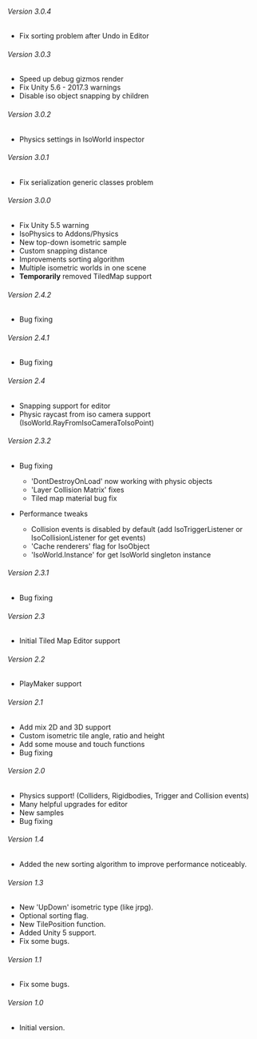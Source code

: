 ###### Version 3.0.4

* Fix sorting problem after Undo in Editor

###### Version 3.0.3

* Speed up debug gizmos render
* Fix Unity 5.6 - 2017.3 warnings
* Disable iso object snapping by children

###### Version 3.0.2

* Physics settings in IsoWorld inspector

###### Version 3.0.1

* Fix serialization generic classes problem

###### Version 3.0.0

* Fix Unity 5.5 warning
* IsoPhysics to Addons/Physics
* New top-down isometric sample
* Custom snapping distance
* Improvements sorting algorithm
* Multiple isometric worlds in one scene
* **Temporarily** removed TiledMap support

###### Version 2.4.2

* Bug fixing

###### Version 2.4.1

* Bug fixing

###### Version 2.4

* Snapping support for editor
* Physic raycast from iso camera support (IsoWorld.RayFromIsoCameraToIsoPoint)

###### Version 2.3.2

* Bug fixing
  - 'DontDestroyOnLoad' now working with physic objects
  - 'Layer Collision Matrix' fixes
  - Tiled map material bug fix

* Performance tweaks
  - Collision events is disabled by default (add IsoTriggerListener or IsoCollisionListener for get events)
  - 'Cache renderers' flag for IsoObject
  - 'IsoWorld.Instance' for get IsoWorld singleton instance

###### Version 2.3.1

* Bug fixing

###### Version 2.3

* Initial Tiled Map Editor support

###### Version 2.2

* PlayMaker support

###### Version 2.1

* Add mix 2D and 3D support
* Custom isometric tile angle, ratio and height
* Add some mouse and touch functions
* Bug fixing

###### Version 2.0

* Physics support! (Colliders, Rigidbodies, Trigger and Collision events)
* Many helpful upgrades for editor
* New samples
* Bug fixing

###### Version 1.4

* Added the new sorting algorithm to improve performance noticeably.

###### Version 1.3

* New 'UpDown' isometric type (like jrpg).
* Optional sorting flag.
* New TilePosition function.
* Added Unity 5 support.
* Fix some bugs.

###### Version 1.1

* Fix some bugs.

###### Version 1.0

* Initial version.
